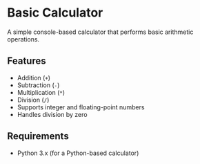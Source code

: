 # Basic Calculator
 
A simple console-based calculator that performs basic arithmetic operations. 

## Features
- Addition (`+`)
- Subtraction (`-`) 
- Multiplication (`*`)
- Division (`/`)
- Supports integer and floating-point numbers
- Handles division by zero

## Requirements
- Python 3.x (for a Python-based calculator)


